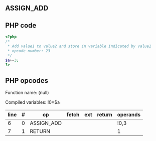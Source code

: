 ASSIGN\_ADD
-----------

PHP code
--------

``` php
<?php
/*
 * Add value1 to value2 and store in variable indicated by value1
 * opcode number: 23
 */
$a+=3;
?>
```

PHP opcodes
-----------

Function name: (null)

Compiled variables: !0=$a

| line | \#  | op          | fetch | ext | return | operands |
|------|-----|-------------|-------|-----|--------|----------|
| 6    | 0   | ASSIGN\_ADD |       |     |        | !0,3     |
| 7    | 1   | RETURN      |       |     |        | 1        |
